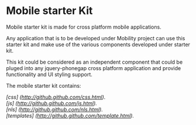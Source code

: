 Mobile starter Kit
================================
Mobile starter kit is made for cross platform mobile applications.

Any application that is to be developed under Mobility project can use this starter kit 
and make use of the various components developed under starter kit.

This kit could be considered as an independent component that could be pluged into any 
jquery-phonegap cross platform application and provide functionality and UI styling support.


The mobile starter kit contains:

*[css] (http://github.github.com/css.html).*  
*[js] (http://github.github.com/js.html).*      
*[nls] (http://github.github.com/nls.html).*  
*[templates] (http://github.github.com/template.html).*  

